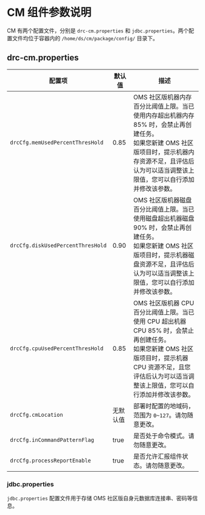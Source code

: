 # CM 组件参数说明

CM 有两个配置文件，分别是 `drc-cm.properties` 和 `jdbc.properties`。两个配置文件均位于容器内的 `/home/ds/cm/package/config/` 目录下。

## drc-cm.properties

| 配置项 | 默认值 | 描述 |
| --- | --- | ----
| `drcCfg.memUsedPercentThresHold` | 0.85 | OMS 社区版机器内存百分比阈值上限。当已使用内存超出机器内存 85% 时，会禁止再创建任务。<br>如果您新建 OMS 社区版项目时，提示机器内存资源不足，且评估后认为可以适当调整该上限值，您可以自行添加并修改该参数。 |
| `drcCfg.diskUsedPercentThresHold` | 0.90 | OMS 社区版机器磁盘百分比阈值上限。当已使用磁盘超出机器磁盘 90% 时，会禁止再创建任务。<br>如果您新建 OMS 社区版项目时，提示机器磁盘资源不足，且评估后认为可以适当调整该上限值，您可以自行添加并修改该参数。 |
| `drcCfg.cpuUsedPercentThresHold` | 0.85 | OMS 社区版机器 CPU 百分比阈值上限。当已使用 CPU 超出机器 CPU 85% 时，会禁止再创建任务。<br>如果您新建 OMS 社区版项目时，提示机器 CPU 资源不足，且您评估后认为可以适当调整该上限值，您可以自行添加并修改该参数。 |
| `drcCfg.cmLocation` | 无默认值 | 部署时配置的地域码，范围为 `0~127`。请勿随意更改。 |
| `drcCfg.inCommandPatternFlag`| true | 是否处于命令模式。请勿随意更改。 |
| `drcCfg.processReportEnable` | true | 是否允许汇报组件状态。请勿随意更改。 |

### jdbc.properties

`jdbc.properties` 配置文件用于存储 OMS 社区版自身元数据库连接串、密码等信息。
